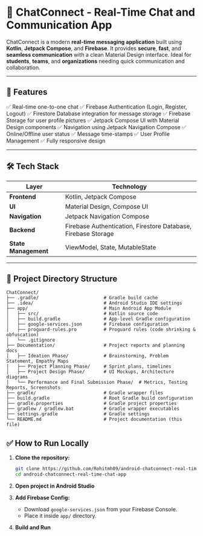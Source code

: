
# 📱 ChatConnect - Real-Time Chat and Communication App

ChatConnect is a modern **real-time messaging application** built using **Kotlin**, **Jetpack Compose**, and **Firebase**. It provides **secure**, **fast**, and **seamless communication** with a clean Material Design interface. Ideal for **students**, **teams**, and **organizations** needing quick communication and collaboration.

---

## 🌟 Features

✅ Real-time one-to-one chat
✅ Firebase Authentication (Login, Register, Logout)
✅ Firestore Database integration for message storage
✅ Firebase Storage for user profile pictures
✅ Jetpack Compose UI with Material Design components
✅ Navigation using Jetpack Navigation Compose
✅ Online/Offline user status
✅ Message time-stamps
✅ User Profile Management
✅ Fully responsive design

---

## 🛠️ Tech Stack

| Layer                | Technology                                                    |
| -------------------- | ------------------------------------------------------------- |
| **Frontend**         | Kotlin, Jetpack Compose                                       |
| **UI**               | Material Design, Compose UI                                   |
| **Navigation**       | Jetpack Navigation Compose                                    |
| **Backend**          | Firebase Authentication, Firestore Database, Firebase Storage |
| **State Management** | ViewModel, State, MutableState                                |

---

## 📁 Project Directory Structure

```
ChatConnect/
├── .gradle/                        # Gradle build cache
├── .idea/                          # Android Studio IDE settings
├── app/                            # Main Android App Module
│   ├── src/                        # Kotlin source code
│   ├── build.gradle                # App-level Gradle configuration
│   ├── google-services.json        # Firebase configuration
│   ├── proguard-rules.pro          # Proguard rules (code shrinking & obfuscation)
│   └── .gitignore
├── Documentation/                  # Project reports and planning docs
│   ├── Ideation Phase/             # Brainstorming, Problem Statement, Empathy Maps
│   ├── Project Planning Phase/     # Sprint plans, timelines
│   ├── Project Design Phase/       # UI Mockups, Architecture diagrams
│   └── Performance and Final Submission Phase/  # Metrics, Testing Reports, Screenshots
├── gradle/                         # Gradle wrapper files
├── build.gradle                    # Root Gradle build configuration
├── gradle.properties               # Gradle project properties
├── gradlew / gradlew.bat           # Gradle wrapper executables
├── settings.gradle                 # Gradle settings
└── README.md                       # Project documentation (this file)
```



## ✅ How to Run Locally

1. **Clone the repository:**

   ```bash
   git clone https://github.com/Rohitmh09/android-chatconnect-real-time-chat-app.git
   cd android-chatconnect-real-time-chat-app
   ```

2. **Open project in Android Studio**

3. **Add Firebase Config:**

   * Download `google-services.json` from your Firebase Console.
   * Place it inside `app/` directory.

4. **Build and Run**



